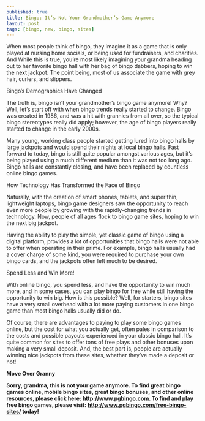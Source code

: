 ```yaml
---
published: true
title: Bingo: It’s Not Your Grandmother’s Game Anymore
layout: post
tags: [bingo, new, bingo, sites]
---
```

When most people think of bingo, they imagine it as a game that is only played at nursing home socials, or being used for fundraisers, and charities. And While this is true, you’re most likely imagining your grandma heading out to her favorite bingo hall with her bag of bingo dabbers, hoping to win the next jackpot. The point being, most of us associate the game with grey hair, curlers, and slippers. 

Bingo’s Demographics Have Changed

The truth is, bingo isn’t your grandmother’s bingo game anymore! Why? Well, let’s start off with when bingo trends really started to change. Bingo was created in 1986, and was a hit with grannies from all over, so the typical bingo stereotypes really did apply; however, the age of bingo players really started to change in the early 2000s.

Many young, working class people started getting lured into bingo halls by large jackpots and would spend their nights at local bingo halls. Fast forward to today, bingo is still quite popular amongst various ages, but it’s being played using a much different medium than it was not too long ago. Bingo halls are constantly closing, and have been replaced by countless online bingo games. 

How Technology Has Transformed the Face of Bingo

Naturally, with the creation of smart phones, tablets, and super thin, lightweight laptops, bingo game designers saw the opportunity to reach even more people by growing with the rapidly-changing trends in technology. Now, people of all ages flock to bingo game sites, hoping to win the next big jackpot. 

Having the ability to play the simple, yet classic game of bingo using a digital platform, provides a lot of opportunities that bingo halls were not able to offer when operating in their prime. For example, bingo halls usually had a cover charge of some kind, you were required to purchase your own bingo cards, and the jackpots often left much to be desired. 

Spend Less and Win More!

With online bingo, you spend less, and have the opportunity to win much more, and in some cases, you can play bingo for free while still having the opportunity to win big. How is this possible? Well, for starters, bingo sites have a very small overhead with a lot more paying customers in one bingo game than most bingo halls usually did or do. 

Of course, there are advantages to paying to play some bingo games online, but the cost for what you actually get, often pales in comparison to the costs and possible payouts experienced in your classic bingo hall. It’s quite common for sites to offer tons of free plays and other bonuses upon making a very small deposit. And, the best part is, people are actually winning nice jackpots from these sites, whether they’ve made a deposit or not! 

<b>Move Over Granny</bb>

Sorry, grandma, this is not your game anymore. To find great bingo games online, mobile bingo sites, great bingo bonuses, and other online resources, please click here: http://www.pgbingo.com. To find and play free bingo games, please visit: http://www.pgbingo.com/free-bingo-sites/ today!